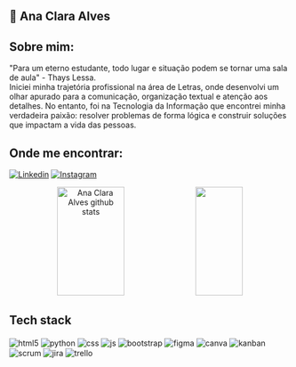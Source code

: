 ## 💌 Ana Clara Alves

## Sobre mim:
"Para um eterno estudante, todo lugar e situação podem se tornar uma sala de aula" - Thays Lessa. <br>
Iniciei minha trajetória profissional na área de Letras, onde desenvolvi um olhar apurado para a comunicação, organização textual e atenção aos detalhes. No entanto, foi na Tecnologia da Informação que encontrei minha verdadeira paixão: resolver problemas de forma lógica e construir soluções que impactam a vida das pessoas.

## Onde me encontrar:
[![Linkedin](https://img.shields.io/badge/Linkedin-E4405F?style=for-the-badge&logo=linkedin&logoColor=white)](https://www.linkedin.com/in/ana-clara-6367862bb/?trk=opento_sprofile_topcard)
[![Instagram](https://img.shields.io/badge/Instagram-E4405F?style=for-the-badge&logo=linkedin&logoColor=white)](https://www.instagram.com/cladaily.dev/)

<div align="center">  
  <img width="49%" height="195px" src="https://github-readme-stats.vercel.app/api?username=aanaclv&show_icons=true&count_private=true&hide_border=true&title_color=ffc1d5&icon_color=00bfbf&text_color=c9d1d9&bg_color=0d1117" alt="Ana Clara Alves github stats" /> 
  <img width="41%" height="195px" src="https://github-readme-stats.vercel.app/api/top-langs/?username=aanaclv&layout=compact&hide_border=true&title_color=ffc1d5&text_color=00bfbf&bg_color=0d1117" />
</div>

## Tech stack

<div style="display: inline_block">
  <img align="center" alt="html5" src="https://img.shields.io/badge/HTML5-fc6998?style=for-the-badge&logo=html5&logoColor=white" />
   <img align="center" alt="python" src="https://img.shields.io/badge/PYTHON-fc6998?style=for-the-badge&logo=python&logoColor=white" />
  <img align="center" alt="css" src="https://img.shields.io/badge/CSS3-fc6998?style=for-the-badge&logo=css3&logoColor=white" />
  <img align="center" alt="js" src="https://img.shields.io/badge/JavaScript-fc6998?style=for-the-badge&logo=javascript&logoColor=white" />
  <img align="center" alt="bootstrap" src="https://img.shields.io/badge/bootstrap-fc6998?style=for-the-badge&logo=bootstrap&logoColor=white" />
  <img align="center" alt="figma" src="https://img.shields.io/badge/figma-fc6998?style=for-the-badge&logo=figma&logoColor=white" />
  <img align="center" alt="canva" src="https://img.shields.io/badge/canva-fc6998?style=for-the-badge&logo=canva&logoColor=white" />
  <img align="center" alt="kanban" src="https://img.shields.io/badge/kanban-fc6998?style=for-the-badge&logo=kanban&logoColor=white" />
  <img align="center" alt="scrum" src="https://img.shields.io/badge/scrum-fc6998?style=for-the-badge&logo=scrump&logoColor=white" />
  <img align="center" alt="jira" src="https://img.shields.io/badge/jira-fc6998?style=for-the-badge&logo=jira&logoColor=white" />
  <img align="center" alt="trello" src="https://img.shields.io/badge/trello-fc6998?style=for-the-badge&logo=trello&logoColor=white" />
  
</div><br/>

<!--
**aanaclv/aanaclv** is a ✨ _special_ ✨ repository because its `README.md` (this file) appears on your GitHub profile.

Here are some ideas to get you started:

- 🔭 I’m currently working on ...
- 🌱 I’m currently learning ...
- 👯 I’m looking to collaborate on ...
- 🤔 I’m looking for help with ...
- 💬 Ask me about ...
- 📫 How to reach me: ...
- 😄 Pronouns: ...
- ⚡ Fun fact: ...
-->
